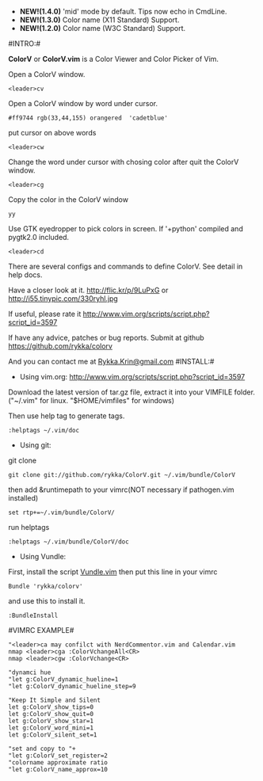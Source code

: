 - **NEW!(1.4.0)**  'mid' mode by default. Tips now echo in CmdLine.
- **NEW!(1.3.0)**  Color name (X11 Standard) Support.
- **NEW!(1.2.0)**  Color name (W3C Standard) Support.

#INTRO:#
    
**ColorV** or **ColorV.vim** is a Color Viewer and Color Picker of Vim.

Open a ColorV window.

`<leader>cv`

Open a ColorV window by word under cursor.

    #ff9744 rgb(33,44,155) orangered  'cadetblue'

put cursor on above words 
    
`<leader>cw`

Change the word under cursor with chosing color after quit the ColorV window.

`<leader>cg`

Copy the color in the ColorV window

`yy`

Use GTK eyedropper to pick colors in screen.
If '+python' compiled and pygtk2.0 included.

`<leader>cd`

There are several configs and commands to define ColorV. 
See detail in help docs.

Have a closer look at it. 
http://flic.kr/p/9LuPxG
or 
http://i55.tinypic.com/330ryhl.jpg

If useful, please rate it
http://www.vim.org/scripts/script.php?script_id=3597

If have any advice, patches or bug reports.
Submit at github 
https://github.com/rykka/colorv

And you can contact me at <Rykka.Krin@gmail.com>
#INSTALL:#
    
- Using vim.org: http://www.vim.org/scripts/script.php?script_id=3597

Download the latest version of tar.gz file, extract it into your VIMFILE folder.
("~/.vim" for linux. "$HOME/vimfiles" for windows)

Then use help tag to generate tags.

    :helptags ~/.vim/doc

- Using git:

git clone

    git clone git://github.com/rykka/ColorV.git ~/.vim/bundle/ColorV

then add &runtimepath to your vimrc(NOT necessary if pathogen.vim installed) 

    set rtp+=~/.vim/bundle/ColorV/

run helptags

    :helptags ~/.vim/bundle/ColorV/doc
    

- Using Vundle:

First, install the script [Vundle.vim](https://github.com/gmarik/vundle)
then put this line in your vimrc

    Bundle 'rykka/colorv'

and use this to install it.

    :BundleInstall

#VIMRC EXAMPLE#

    "<leader>ca may confilct with NerdCommentor.vim and Calendar.vim
    nmap <leader>cga :ColorVchangeAll<CR>
    nmap <leader>cgw :ColorVchange<CR>
    
    "dynamci hue
    "let g:ColorV_dynamic_hueline=1
    "let g:ColorV_dynamic_hueline_step=9

    "Keep It Simple and Silent
    let g:ColorV_show_tips=0
    let g:ColorV_show_quit=0
    let g:ColorV_show_star=1
    let g:ColorV_word_mini=1
    let g:ColorV_silent_set=1
    
    "set and copy to "+
    "let g:ColorV_set_register=2
    "colorname approximate ratio
    "let g:ColorV_name_approx=10
